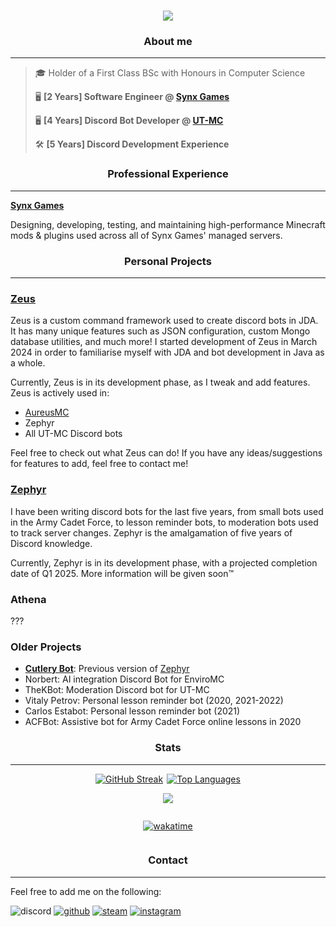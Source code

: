 <h1 align="center">
 <a href="https://www.bspoones.com/" target="_blank">
    <img src="https://readme-typing-svg.demolab.com?font=Lexend&weight=600&size=30&duration=3000&pause=10000&color=24F700&center=true&vCenter=true&random=true&width=435&lines=%F0%9F%90%9D%F0%9F%A5%84+BSpoones">
 </a>
</h1>



<h3 align="center">About me</h3>
<hr>

> 🎓 Holder of a First Class BSc with Honours in Computer Science
>
> 🖥️ **[2 Years] Software Engineer @ [Synx Games](https://github.com/SynxGames)**
>
> 🖥️ **[4 Years] Discord Bot Developer @ [UT-MC](https://github.com/UT-MC)**
>
> 🛠️ **[5 Years] Discord Development Experience**

<h3 align="center">Professional Experience</h3>
<hr>

**[Synx Games](https://github.com/SynxGames)**

Designing, developing, testing, and maintaining high-performance Minecraft mods & plugins used across all of Synx Games' managed servers.


<h3 align="center">Personal Projects</h3>
<hr>

### [Zeus](https://github.com/BSpoones/Zeus)

Zeus is a custom command framework used to create discord bots in JDA. It has many unique features such as JSON configuration, custom Mongo database utilities, and much more! I started development of Zeus in March 2024 in order to familiarise myself with JDA and bot development in Java as a whole. 

Currently, Zeus is in its development phase, as I tweak and add features. Zeus is actively used in:

- [AureusMC](https://store.aureusmc.org/)
- Zephyr
- All UT-MC Discord bots

Feel free to check out what Zeus can do! If you have any ideas/suggestions for features to add, feel free to contact me!

### [Zephyr](https://github.com/BSpoones/Zephyr)

I have been writing discord bots for the last five years, from small bots used in the Army Cadet Force, to lesson reminder bots, to moderation bots used to track server changes. Zephyr is the amalgamation of five years of Discord knowledge.

Currently, Zephyr is in its development phase, with a projected completion date of Q1 2025. More information will be given soon™️

### Athena

???

### Older Projects

- [**Cutlery Bot**](https://github.com/BSpoones/Cutlery-Bot): Previous version of [Zephyr](#zephyr)
- Norbert: AI integration Discord Bot for EnviroMC
- TheKBot: Moderation Discord bot for UT-MC
- Vitaly Petrov: Personal lesson reminder bot (2020, 2021-2022)
- Carlos Estabot: Personal lesson reminder bot (2021)
- ACFBot: Assistive bot for Army Cadet Force online lessons in 2020


<h3 align="center">Stats</h3>
<hr>

<div style="display: flex; justify-content: center; align-items: center;">

  <a href="https://git.io/streak-stats" style="display: flex; align-items: center; justify-content: center; margin-right: 3px;">
    <img src="http://github-readme-streak-stats.herokuapp.com?user=BSpoones&theme=dark&background=000000" alt="GitHub Streak">
  </a>

  <a href="https://github.com/anuraghazra/github-readme-stats" style="display: flex; align-items: center; justify-content: center; margin-left: 3px;">
    <img src="https://github-readme-stats.vercel.app/api/top-langs/?username=BSpoones&layout=compact&theme=vision-friendly-dark" alt="Top Languages">
  </a>

</div>

<div style="display: flex; justify-content: center;">

![](http://github-profile-summary-cards.vercel.app/api/cards/profile-details?username=BSpoones&theme=vision_friendly_dark)


</div>

<div style="display: flex; justify-content: center;">



[![wakatime](https://wakatime.com/badge/user/b764f474-f8a2-4d1c-a20d-07e1208c83ec.svg)](https://wakatime.com/@b764f474-f8a2-4d1c-a20d-07e1208c83ec)
</div>


<h3 align="center">Contact</h3>
<hr>

Feel free to add me on the following:

![discord](https://dcbadge.vercel.app/api/shield/724351142158401577?compact=true)
[![github](https://img.shields.io/badge/GitHub-100000?style=for-the-badge&logo=github&logoColor=white)](https://github.com/BSpoones)
[![steam](https://img.shields.io/badge/Steam-000000?style=for-the-badge&logo=steam&logoColor=white)](https://steamcommunity.com/id/spoones/)
[![instagram](https://img.shields.io/badge/Instagram-E4405F?style=for-the-badge&logo=instagram&logoColor=white)](https://www.instagram.com/bspoones/)





